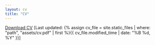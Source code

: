 ```yaml
---
layout: cv
title: "CV"
---
```


[Download CV](assets/docs/cv.pdf) [Last updated: {% assign cv_file = site.static_files | where: "path", "assets/cv.pdf" | first %}{{ cv_file.modified_time | date: "%B %d, %Y" }}]